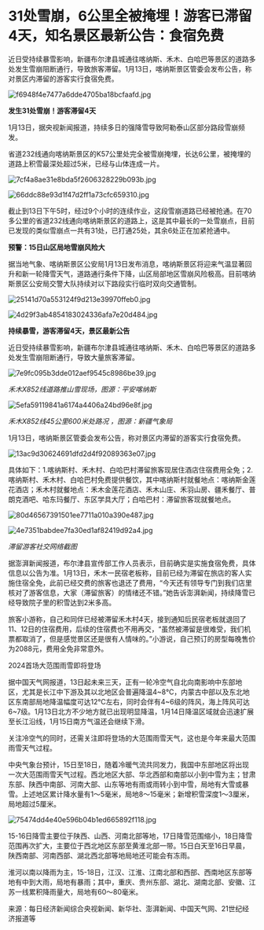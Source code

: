 # 31处雪崩，6公里全被掩埋！游客已滞留4天，知名景区最新公告：食宿免费

近日受持续暴雪影响，新疆布尔津县城通往喀纳斯、禾木、白哈巴等景区的道路多处发生雪崩阻断通行，导致旅客滞留。1月13日，喀纳斯景区管委会发布公告，称对景区内滞留的游客实行食宿免费。

![f6948f4e7477a6dde4705ba18bcfaafd.jpg](https://raw.githubusercontent.com/qqhsx/qqnews_image/main/2024/01/14/31处雪崩，6公里全被掩埋！游客已滞留4天，知名景区最新公告：食宿免费/f6948f4e7477a6dde4705ba18bcfaafd.jpg)

**发生31处雪崩！游客滞留4天**

1月13日，据央视新闻报道，持续多日的强降雪导致阿勒泰山区部分路段雪崩频发。

省道232线通向喀纳斯景区的K57公里处完全被雪崩掩埋，长达6公里，被掩埋的道路上积雪最深处超过5米，已经与山体连成一片。

![7cf4a8ae31e8bda5f2606328229b093b.jpg](https://raw.githubusercontent.com/qqhsx/qqnews_image/main/2024/01/14/31处雪崩，6公里全被掩埋！游客已滞留4天，知名景区最新公告：食宿免费/7cf4a8ae31e8bda5f2606328229b093b.jpg)

![66ddc88e93d1f47d2ff1a73cfc659310.jpg](https://raw.githubusercontent.com/qqhsx/qqnews_image/main/2024/01/14/31处雪崩，6公里全被掩埋！游客已滞留4天，知名景区最新公告：食宿免费/66ddc88e93d1f47d2ff1a73cfc659310.jpg)

截止到13日下午5时，经过9个小时的连续作业，这段雪崩道路已经被抢通。在70多公里的省道232线通向喀纳斯景区的道路上，这是其中最长的一处雪崩点，目前已发现的类似雪崩点一共有31处，已打通25处，其余6处正在加紧抢通中。

**预警：15日山区局地雪崩风险大**

据当地气象、喀纳斯景区公安局1月13日发布消息，喀纳斯景区将迎来气温显著回升和新一轮降雪天气，道路通行条件下降，山区局部地区雪崩风险极高。目前喀纳斯景区公安局交警大队持续对以下路段实行临时双向交通管制。

![25141d70a553124f9d213e39970ffeb0.jpg](https://raw.githubusercontent.com/qqhsx/qqnews_image/main/2024/01/14/31处雪崩，6公里全被掩埋！游客已滞留4天，知名景区最新公告：食宿免费/25141d70a553124f9d213e39970ffeb0.jpg)

![4d29f3ab4854183024336afa7e20d484.jpg](https://raw.githubusercontent.com/qqhsx/qqnews_image/main/2024/01/14/31处雪崩，6公里全被掩埋！游客已滞留4天，知名景区最新公告：食宿免费/4d29f3ab4854183024336afa7e20d484.jpg)

**持续暴雪，游客滞留4天，景区最新公告**

近日受持续暴雪影响，新疆布尔津县城通往喀纳斯、禾木、白哈巴等景区的道路多处发生雪崩阻断通行，导致大量旅客滞留。

![7e9fc095b3dde012aef9545c8986be39.jpg](https://raw.githubusercontent.com/qqhsx/qqnews_image/main/2024/01/14/31处雪崩，6公里全被掩埋！游客已滞留4天，知名景区最新公告：食宿免费/7e9fc095b3dde012aef9545c8986be39.jpg)

_禾木X852线道路推山雪现场，图源：平安喀纳斯_

![5efa59119841a6174a4406a24bd96e8f.jpg](https://raw.githubusercontent.com/qqhsx/qqnews_image/main/2024/01/14/31处雪崩，6公里全被掩埋！游客已滞留4天，知名景区最新公告：食宿免费/5efa59119841a6174a4406a24bd96e8f.jpg)

 _禾木X852线45公里600米处路况 ，图源：新疆气象局_

1月13日，喀纳斯景区管委会发布公告，称对景区内滞留的游客实行食宿免费。

![13ac9d30624691dfd2d4f92089363e07.jpg](https://raw.githubusercontent.com/qqhsx/qqnews_image/main/2024/01/14/31处雪崩，6公里全被掩埋！游客已滞留4天，知名景区最新公告：食宿免费/13ac9d30624691dfd2d4f92089363e07.jpg)

具体如下：1.喀纳斯村、禾木村、白哈巴村滞留旅客现居住酒店住宿费用全免；2.喀纳斯村、禾木村、白哈巴村免费提供餐饮，其中喀纳斯村就餐地点：喀纳斯金莲花酒店；禾木村就餐地点：禾木金莲花酒店、禾木山庄、禾羽山房、疆禾餐厅、普朗克酒吧、哈东玛餐厅、东区学具大厅；白哈巴村：滞留旅客现就餐地点。

![80d46567391501ee7711a010a390e487.jpg](https://raw.githubusercontent.com/qqhsx/qqnews_image/main/2024/01/14/31处雪崩，6公里全被掩埋！游客已滞留4天，知名景区最新公告：食宿免费/80d46567391501ee7711a010a390e487.jpg)

![4e7351babdee7fa30ed1af82419d92a4.jpg](https://raw.githubusercontent.com/qqhsx/qqnews_image/main/2024/01/14/31处雪崩，6公里全被掩埋！游客已滞留4天，知名景区最新公告：食宿免费/4e7351babdee7fa30ed1af82419d92a4.jpg)

_滞留游客社交网络截图_

据澎湃新闻报道，布尔津县宣传部工作人员表示，目前确实是实施食宿免费，具体信息以公告为准。1月13日，禾木一民宿老板称，目前已经为滞留在旅店的客人实施住宿全免，此前已经交费的旅客也退还了费用，“今天还有领导专门到我们店里核对了游客信息，大家（滞留旅客）的情绪还不错。”她告诉澎湃新闻，持续降雪已经导致院子里的积雪达到2米多高。

旅客小游称，自己和同伴已经被滞留禾木村4天，接到通知后民宿老板就退回了11、12日的住宿费用，后续的住宿费也不用再交，“虽然被滞留是很难受，我们机票都取消了，但是感觉景区还是很有人情味的。”小游说，自己预订的房型每晚售价为2088元，费用全免非常意外。

2024首场大范围雨雪即将登场

据中国天气网报道，13日起未来三天，正有一轮冷空气自北向南影响中东部地区，尤其是长江中下游及其以北地区会普遍降温4~8℃，内蒙古中部以及东北地区东南部局地降温幅度可达12℃左右，同时会伴有4~6级的阵风，海上阵风可达6~7级。1月13日北方不少地方就已出现明显降温，1月14日降温区域就会迅速扩展至长江沿线，1月15日南方气温还会继续下滑。

关注冷空气的同时，还需关注即将登场的大范围雨雪天气，这也是今年来最大范围雨雪天气过程。

中央气象台预计，15日至18日，随着冷暖气流共同发力，我国中东部地区将出现一次大范围雨雪天气过程。西北地区大部、华北西部和南部以小到中雪为主；甘肃东部、陕西中南部、河南大部、山东等地有雨或雨转小到中雪，局地有大雪或暴雪。上述地区累计降水量有1～5毫米，局地8～15毫米；新增积雪深度1～3厘米，局地超过5厘米。

![75474dd4e40e596b04b1ed665892f118.jpg](https://raw.githubusercontent.com/qqhsx/qqnews_image/main/2024/01/14/31处雪崩，6公里全被掩埋！游客已滞留4天，知名景区最新公告：食宿免费/75474dd4e40e596b04b1ed665892f118.jpg)

15-16日降雪主要位于陕西、山西、河南北部等地，17日降雪范围缩小，18日降雪范围再次扩大，主要位于西北地区东部至黄淮北部一带。15日白天至16日早晨，陕西南部、河南西部、湖北西北部等地局地还可能会有冻雨。

淮河以南以降雨为主，15-18日，江汉、江淮、江南北部和西部、西南地区东部等地有中到大雨，局地有暴雨；其中，重庆、贵州东部、湖北、湖南北部、安徽、江苏一线累积降雨量大，局地有60～80毫米。

来源：每日经济新闻综合央视新闻、新华社、澎湃新闻、中国天气网、21世纪经济报道等

